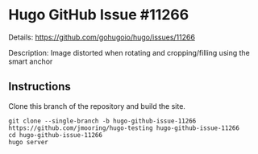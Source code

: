 # Hugo GitHub Issue #11266

Details: <https://github.com/gohugoio/hugo/issues/11266>

Description: Image distorted when rotating and cropping/filling using the smart anchor

## Instructions

Clone this branch of the repository and build the site.

```text
git clone --single-branch -b hugo-github-issue-11266 https://github.com/jmooring/hugo-testing hugo-github-issue-11266
cd hugo-github-issue-11266
hugo server
```
